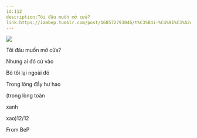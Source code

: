 ```yaml
---
id:112
description:Tôi đâu muốn mở cửa?
link:https://iambep.tumblr.com/post/168572793046/t%C3%B4i-%C4%91%C3%A2u-mu%E1%BB%91n-m%E1%BB%9F-c%E1%BB%ADa-nh%C6%B0ng-ai-%C4%91%C3%B3-c%E1%BB%A9-v%C3%A0o-b%E1%BB%8F-t%C3%B4i-l%E1%BA%A1i
---
```


![](https://64.media.tumblr.com/c810f9a4be9b5d5fa43a08c63f08551a/tumblr_p10bwz4u0A1u3a9rjo1_540.jpg)

Tôi đâu muốn mở cửa?

Nhưng ai đó cứ vào

Bỏ tôi lại ngoài đó

Trong lòng đầy hư hao

(trong lòng toàn

xanh

xao)12/12

From BeP